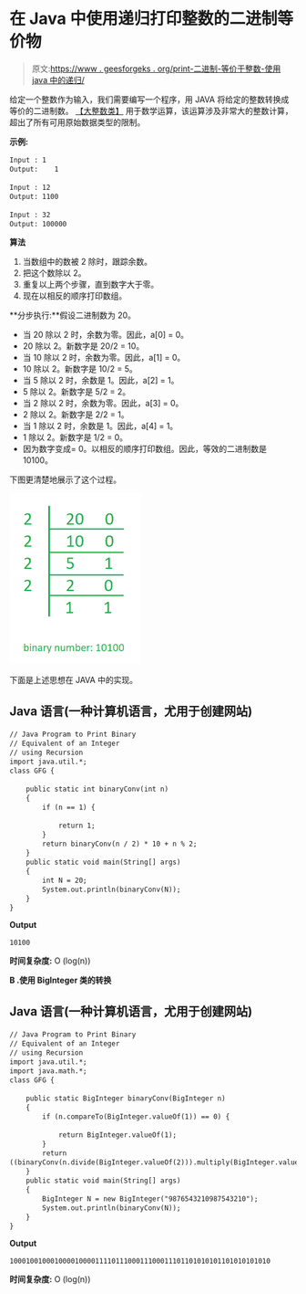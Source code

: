 # 在 Java 中使用递归打印整数的二进制等价物

> 原文:[https://www . geesforgeks . org/print-二进制-等价于整数-使用 java 中的递归/](https://www.geeksforgeeks.org/print-binary-equivalent-of-an-integer-using-recursion-in-java/)

给定一个整数作为输入，我们需要编写一个程序，用 JAVA 将给定的整数转换成等价的二进制数。 [【大整数类】](https://www.geeksforgeeks.org/biginteger-class-in-java/) 用于数学运算，该运算涉及非常大的整数计算，超出了所有可用原始数据类型的限制。

**示例:**

```
Input : 1
Output:    1

Input : 12
Output: 1100

Input : 32
Output: 100000

```

**算法**

1.  当数组中的数被 2 除时，跟踪余数。
2.  把这个数除以 2。
3.  重复以上两个步骤，直到数字大于零。
4.  现在以相反的顺序打印数组。

**分步执行:**假设二进制数为 20。

*   当 20 除以 2 时，余数为零。因此，a[0] = 0。
*   20 除以 2。新数字是 20/2 = 10。
*   当 10 除以 2 时，余数为零。因此，a[1] = 0。
*   10 除以 2。新数字是 10/2 = 5。
*   当 5 除以 2 时，余数是 1。因此，a[2] = 1。
*   5 除以 2。新数字是 5/2 = 2。
*   当 2 除以 2 时，余数为零。因此，a[3] = 0。
*   2 除以 2。新数字是 2/2 = 1。
*   当 1 除以 2 时，余数是 1。因此，a[4] = 1。
*   1 除以 2。新数字是 1/2 = 0。
*   因为数字变成= 0。以相反的顺序打印数组。因此，等效的二进制数是 10100。

下图更清楚地展示了这个过程。

![](img/a92bd2c1b12d7d2bc1cae52d2be6cc91.png)

下面是上述思想在 JAVA 中的实现。

## Java 语言(一种计算机语言，尤用于创建网站)

```
// Java Program to Print Binary
// Equivalent of an Integer
// using Recursion
import java.util.*;
class GFG {

    public static int binaryConv(int n)
    {
        if (n == 1) {

            return 1;
        }
        return binaryConv(n / 2) * 10 + n % 2;
    }
    public static void main(String[] args)
    {
        int N = 20;
        System.out.println(binaryConv(N));
    }
}
```

**Output**

```
10100

```

**时间复杂度:** O (log(n))

**B .使用 BigInteger 类的转换**

## Java 语言(一种计算机语言，尤用于创建网站)

```
// Java Program to Print Binary
// Equivalent of an Integer
// using Recursion
import java.util.*;
import java.math.*;
class GFG {

    public static BigInteger binaryConv(BigInteger n)
    {
        if (n.compareTo(BigInteger.valueOf(1)) == 0) {

            return BigInteger.valueOf(1);
        }
        return ((binaryConv(n.divide(BigInteger.valueOf(2))).multiply(BigInteger.valueOf(10))).add(n.mod(BigInteger.valueOf(2))));
    }
    public static void main(String[] args)
    {
        BigInteger N = new BigInteger("9876543210987543210");
        System.out.println(binaryConv(N));
    }
}
```

**Output**

```
1000100100010000100001111011100011100011101101010101101010101010

```

**时间复杂度:** O (log(n))